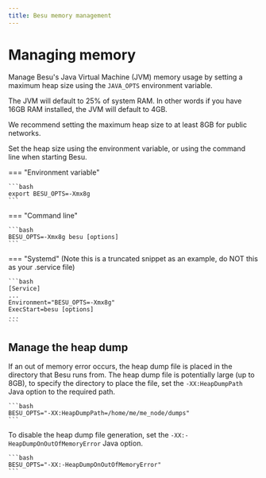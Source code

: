 ```yaml
---
title: Besu memory management
---
```


# Managing memory

Manage Besu's Java Virtual Machine (JVM) memory usage by setting a maximum heap size
using the `JAVA_OPTS` environment variable.

The JVM will default to 25% of system RAM.  In other words if you have 16GB RAM installed, the JVM will default to 4GB.  

We recommend setting the maximum heap size to at least 8GB for public networks.

Set the heap size using the environment variable, or using the command line when starting Besu.

=== "Environment variable"

    ```bash
    export BESU_OPTS=-Xmx8g
    ```

=== "Command line"

    ```bash
    BESU_OPTS=-Xmx8g besu [options]
    ```  

=== "Systemd" (Note this is a truncated snippet as an example, do NOT this as your .service file)

    ```bash
    [Service]
    ...
    Environment="BESU_OPTS=-Xmx8g"
    ExecStart=besu [options]
    ...
    ```  

## Manage the heap dump

If an out of memory error occurs, the heap dump file is placed in the directory that Besu
runs from. The heap dump file is potentially large (up to 8GB), to specify the directory to place the
file, set the `-XX:HeapDumpPath` Java option to the required path.


    ```bash
    BESU_OPTS="-XX:HeapDumpPath=/home/me/me_node/dumps"
    ```

To disable the heap dump file generation, set the `-XX:-HeapDumpOnOutOfMemoryError` Java option.

    ```bash
    BESU_OPTS="-XX:-HeapDumpOnOutOfMemoryError"  
    ```
